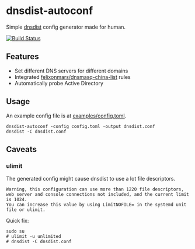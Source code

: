 # dnsdist-autoconf

Simple [dnsdist](https://dnsdist.org) config generator made for human.

[![Build Status](https://dev.azure.com/nekomimiswitch/General/_apis/build/status/dnsdist-autoconf?branchName=master)](https://dev.azure.com/nekomimiswitch/General/_build/latest?definitionId=39?branchName=master)

## Features

* Set different DNS servers for different domains
* Integrated [felixonmars/dnsmasq-china-list](https://github.com/felixonmars/dnsmasq-china-list) rules
* Automatically probe Active Directory 

## Usage

An example config file is at [examples/config.toml](examples/config.toml).

```shell
dnsdist-autoconf -config config.toml -output dnsdist.conf
dnsdist -C dnsdist.conf
```

## Caveats

### ulimit

The generated config might cause dnsdist to use a lot file descriptors.

```
Warning, this configuration can use more than 1220 file descriptors, web server and console connections not included, and the current limit is 1024.
You can increase this value by using LimitNOFILE= in the systemd unit file or ulimit.
```

Quick fix:

```
sudo su
# ulimit -u unlimited
# dnsdist -C dnsdist.conf
```